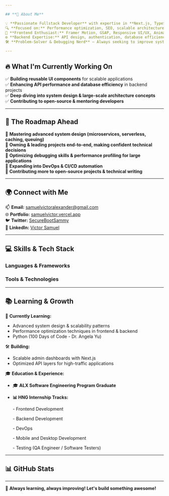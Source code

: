 ```yaml
---

## **🌟 About Me**

💡 **Passionate Fullstack Developer** with expertise in **Next.js, TypeScript, Express.js, MongoDB, and Prisma**\
🔍 **Focused on:** Performance optimization, SEO, scalable architectures & security best practices\
🎨 **Frontend Enthusiast:** Framer Motion, GSAP, Responsive UI/UX, Animations\
⚙️ **Backend Expertise:** API design, authentication, database efficiency, caching & testing (Jest)\
🛠️ **Problem-Solver & Debugging Nerd** – Always seeking to improve system design & architecture

---
```


## **🔥 What I'm Currently Working On**

✅ **Building reusable UI components** for scalable applications\
✅ **Enhancing API performance and database efficiency** in backend projects\
✅ **Deep diving into system design & large-scale architecture concepts**\
✅ **Contributing to open-source & mentoring developers**

---

## **🚀 The Roadmap Ahead**

📌 **Mastering advanced system design (microservices, serverless, caching, queuing)**\
📌 **Owning & leading projects end-to-end, making confident technical decisions**\
📌 **Optimizing debugging skills & performance profiling for large applications**\
📌 **Expanding into DevOps & CI/CD automation**\
📌 **Contributing more to open-source projects & technical writing**

---

## **🌍 Connect with Me**

📫 **Email:** [samuelvictoralexander@gmail.com](mailto\:samuelvictoralexander@gmail.com)\
🌐 **Portfolio:** [samuelvictor.vercel.app](https://samuelvictor.vercel.app/)\
🐦 **Twitter:** [SecureBootSammy](https://x.com/SecureBootSammy)\
💼 **LinkedIn:** [Victor Samuel](https://www.linkedin.com/in/victor-samuel-42a092220/)

---

## **💻 Skills & Tech Stack**

### **Languages & Frameworks**















### **Tools & Technologies**









---

## **📚 Learning & Growth**

🌱 **Currently Learning:**

- Advanced system design & scalability patterns
- Performance optimization techniques in frontend & backend
- Python (100 Days of Code - Dr. Angela Yu)

🛠 **Building:**

- Scalable admin dashboards with Next.js
- Optimized API layers for high-traffic applications

🎓 **Education & Experience:**

- 🎓 **ALX Software Engineering Program Graduate**
- **📊 HNG Internship Tracks:**

  &#x20; \- Frontend Development

  &#x20; \- Backend Development

  &#x20; \- DevOps

  &#x20; \- Mobile and Desktop Development

  &#x20; \- Testing (QA Engineer / Software Testers)

---

## **📊 GitHub Stats**

---

🚀 **Always learning, always improving! Let's build something awesome!**
